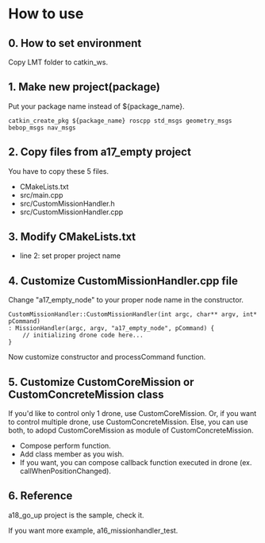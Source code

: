# How to use

## 0. How to set environment

Copy LMT folder to catkin_ws.

## 1. Make new project(package)

Put your package name instead of ${package_name}.

    catkin_create_pkg ${package_name} roscpp std_msgs geometry_msgs bebop_msgs nav_msgs

## 2. Copy files from a17_empty project

You have to copy these 5 files.

- CMakeLists.txt
- src/main.cpp
- src/CustomMissionHandler.h
- src/CustomMissionHandler.cpp

## 3. Modify CMakeLists.txt

- line 2: set proper project name

## 4. Customize CustomMissionHandler.cpp file

Change "a17_empty_node" to your proper node name in the constructor.

```
CustomMissionHandler::CustomMissionHandler(int argc, char** argv, int* pCommand)
: MissionHandler(argc, argv, "a17_empty_node", pCommand) {
    // initializing drone code here...
}
```

Now customize constructor and processCommand function.

## 5. Customize CustomCoreMission or CustomConcreteMission class

If you'd like to control only 1 drone, use CustomCoreMission. Or, if you want to control multiple drone, use CustomConcreteMission. Else, you can use both, to adopd CustomCoreMission as module of CustomConcreteMission.

- Compose perform function.
- Add class member as you wish.
- If you want, you can compose callback function executed in drone (ex. callWhenPositionChanged).


## 6. Reference

a18_go_up project is the sample, check it.

If you want more example,  a16_missionhandler_test.
